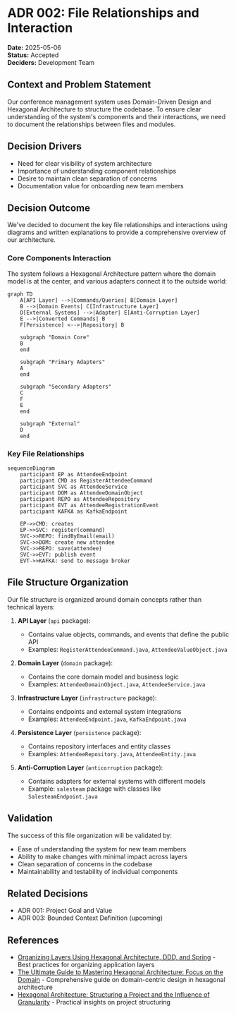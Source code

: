 # ADR 002: File Relationships and Interaction

**Date:** 2025-05-06  
**Status:** Accepted  
**Deciders:** Development Team  

## Context and Problem Statement

Our conference management system uses Domain-Driven Design and Hexagonal Architecture to structure the codebase. To ensure clear understanding of the system's components and their interactions, we need to document the relationships between files and modules.

## Decision Drivers

* Need for clear visibility of system architecture
* Importance of understanding component relationships
* Desire to maintain clean separation of concerns
* Documentation value for onboarding new team members

## Decision Outcome

We've decided to document the key file relationships and interactions using diagrams and written explanations to provide a comprehensive overview of our architecture.

### Core Components Interaction

The system follows a Hexagonal Architecture pattern where the domain model is at the center, and various adapters connect it to the outside world:

```mermaid
graph TD
    A[API Layer] -->|Commands/Queries| B[Domain Layer]
    B -->|Domain Events| C[Infrastructure Layer]
    D[External Systems] -->|Adapter| E[Anti-Corruption Layer]
    E -->|Converted Commands| B
    F[Persistence] <-->|Repository| B
    
    subgraph "Domain Core"
    B
    end
    
    subgraph "Primary Adapters"
    A
    end
    
    subgraph "Secondary Adapters"
    C
    F
    E
    end
    
    subgraph "External"
    D
    end
```

### Key File Relationships

```mermaid
sequenceDiagram
    participant EP as AttendeeEndpoint
    participant CMD as RegisterAttendeeCommand
    participant SVC as AttendeeService
    participant DOM as AttendeeDomainObject
    participant REPO as AttendeeRepository
    participant EVT as AttendeeRegistrationEvent
    participant KAFKA as KafkaEndpoint
    
    EP->>CMD: creates
    EP->>SVC: register(command)
    SVC->>REPO: findByEmail(email)
    SVC->>DOM: create new attendee
    SVC->>REPO: save(attendee)
    SVC->>EVT: publish event
    EVT->>KAFKA: send to message broker
```

## File Structure Organization

Our file structure is organized around domain concepts rather than technical layers:

1. **API Layer** (`api` package):
   * Contains value objects, commands, and events that define the public API
   * Examples: `RegisterAttendeeCommand.java`, `AttendeeValueObject.java`

2. **Domain Layer** (`domain` package):
   * Contains the core domain model and business logic
   * Examples: `AttendeeDomainObject.java`, `AttendeeService.java`

3. **Infrastructure Layer** (`infrastructure` package):
   * Contains endpoints and external system integrations
   * Examples: `AttendeeEndpoint.java`, `KafkaEndpoint.java`

4. **Persistence Layer** (`persistence` package):
   * Contains repository interfaces and entity classes
   * Examples: `AttendeeRepository.java`, `AttendeeEntity.java`

5. **Anti-Corruption Layer** (`anticorruption` package):
   * Contains adapters for external systems with different models
   * Example: `salesteam` package with classes like `SalesteamEndpoint.java`

## Validation

The success of this file organization will be validated by:

* Ease of understanding the system for new team members
* Ability to make changes with minimal impact across layers
* Clean separation of concerns in the codebase
* Maintainability and testability of individual components

## Related Decisions

* ADR 001: Project Goal and Value
* ADR 003: Bounded Context Definition (upcoming)

## References

* [Organizing Layers Using Hexagonal Architecture, DDD, and Spring](https://www.baeldung.com/hexagonal-architecture-ddd-spring) - Best practices for organizing application layers
* [The Ultimate Guide to Mastering Hexagonal Architecture: Focus on the Domain](https://scalastic.io/en/hexagonal-architecture-domain/) - Comprehensive guide on domain-centric design in hexagonal architecture
* [Hexagonal Architecture: Structuring a Project and the Influence of Granularity](https://medium.com/@TonyBologni/hexagonal-architecture-structuring-a-project-and-the-influence-of-granularity-df4e0851ab5c) - Practical insights on project structuring